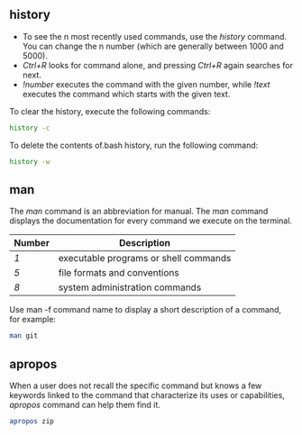 <h2>history</h2>

* To see the n most recently used commands, use the <i>history</i> command.
You can change the n number (which are generally between 1000 and 5000).
* <i>Ctrl+R</i> looks for command alone, and pressing <i>Ctrl+R</i> again searches for next.
* <i>!number</i> executes the command with the given number, while <i>!text</i> executes the command which starts with the given text.

To clear the history, execute the following commands:

```bash
history -c
```

To delete the contents of.bash history, run the following command:

```bash
history -w
```

<h2>man</h2>

The <i>man</i> command is an abbreviation for manual. 
The <i>man</i> command displays the documentation for every command we execute on the terminal.

| Number | Description |
| --- | --- |
| <i>1</i> | executable programs or shell commands |
| <i>5</i> | file formats and conventions |
| <i>8</i> | system administration commands |

Use man -f command name to display a short description of a command, for example:

```bash
man git
```

<h2>apropos</h2>
When a user does not recall the specific command but knows a few keywords linked to the command that characterize its uses or capabilities, <i>apropos</i> command can help them find it.

```bash
apropos zip
```
